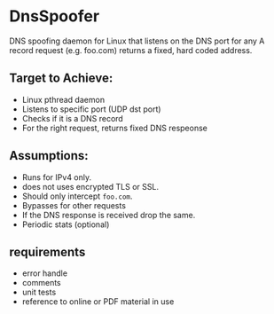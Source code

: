 # DnsSpoofer
DNS spoofing daemon for Linux that listens on the DNS port for any A record request (e.g. foo.com) returns a fixed, hard coded address.

## Target to Achieve:
 - Linux pthread daemon
 - Listens to specific port (UDP dst port)
 - Checks if it is a DNS record
 - For the right request, returns fixed DNS respeonse

## Assumptions:
  - Runs for IPv4 only.
  - does not uses encrypted TLS or SSL.
  - Should only intercept `foo.com`.
  - Bypasses for other requests
  - If the DNS response is received drop the same.
  - Periodic stats (optional)

## requirements
  - error handle
  - comments
  - unit tests
  - reference to online or PDF material in use
 

